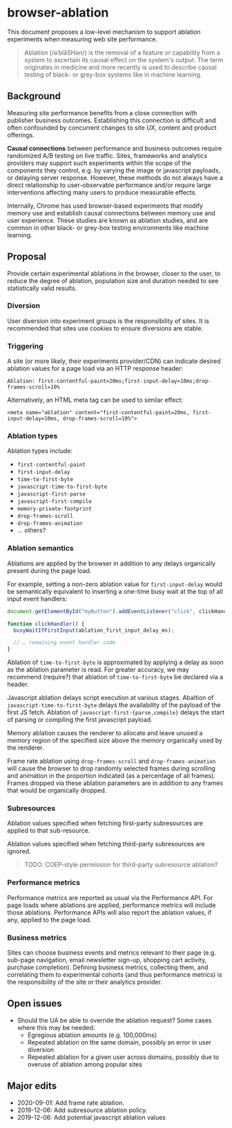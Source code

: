 # browser-ablation

This document proposes a low-level mechanism to support ablation experiments when measuring web site performance.

> Ablation (/əˈblāSHən/) is the removal of a feature or capability from a system to ascertain its causal effect on the system's output. The term originates in medicine and more recently is used to describe causal testing of black- or grey-box systems like in machine learning.

## Background

Measuring site performance benefits from a close connection with publisher business outcomes. Establishing this connection is difficult and often confounded by concurrent changes to site UX, content and product offerings.

**Causal connections** between performance and business outcomes require randomized A/B testing on live traffic. Sites, frameworks and analytics providers may support such experiments within the scope of the components they control, e.g. by varying the image or javascript payloads, or delaying server response. However, these methods do not always have a direct relationship to user-observable performance and/or require large interventions affecting many users to produce measurable effects.

Internally, Chrome has used browser-based experiments that modify memory use and establish causal connections between memory use and user experience. These studies are known as ablation studies, and are common in other black- or grey-box testing environments like machine learning.

## Proposal

Provide certain experimental ablations in the browser, closer to the user, to reduce the degree of ablation, population size and duration needed to see statistically valid results.

### Diversion

User diversion into experiment groups is the responsibility of sites. It is recommended that sites use cookies to ensure diversions are stable.

### Triggering

A site (or more likely, their experiments provider/CDN) can indicate desired ablation values for a page load via an HTTP response header:

```http
Ablation: first-contentful-paint=20ms;first-input-delay=10ms;drop-frames-scroll=10%
```

Alternatively, an HTML meta tag can be used to similar effect:

```http
<meta name="ablation" content="first-contentful-paint=20ms, first-input-delay=10ms, drop-frames-scroll=10%">
```

### Ablation types

Ablation types include:

* `first-contentful-paint`
* `first-input-delay`
* `time-to-first-byte`
* `javascript-time-to-first-byte`
* `javascript-first-parse`
* `javascript-first-compile`
* `memory-private-footprint`
* `drop-frames-scroll`
* `drop-frames-animation`
* … others?

### Ablation semantics

Ablations are applied by the browser in addition to any delays organically present during the page load.

For example, setting a non-zero ablation value for `first-input-delay` would be semantically equivalent to inserting a one-time busy wait at the top of all input event handlers:

```js
document.getElementById("myButton").addEventListener("click", clickHandler);

function clickHandler() {
  busyWaitIfFirstInput(ablation_first_input_delay_ms);

  // … remaining event handler code
}
```

Ablation of `time-to-first-byte` is approximated by applying a delay as soon as the ablation parameter is read. For greater accuracy, we may recommend (require?) that ablation of `time-to-first-byte` be declared via a header.

Javascript ablation delays script execution at various stages. Abaltion of `javascript-time-to-first-byte` delays the availability of the payload of the first JS fetch. Ablation of `javascript-first-{parse,compile}` delays the start of parsing or compiling the first javascript payload.

Memory ablation causes the renderer to allocate and leave unused a memory region of the specified size above the memory organically used by the renderer.

Frame rate ablation using `drop-frames-scroll` and `drop-frames-animation` will cause the browser to drop randomly selected frames during scrolling and animation in the proportion indicated (as a percentage of all frames). Frames dropped via these ablation parameters are in addition to any frames that would be organically dropped.

### Subresources

Ablation values specified when fetching first-party subresources are applied to that sub-resource.

Ablation values specified when fetching third-party subresources are ignored.

> TODO: COEP-style permission for third-party subresource ablation?

### Performance metrics

Performance metrics are reported as usual via the Performance API. For page loads where ablations are applied, performance metrics will include those ablations. Performance APIs will also report the ablation values, if any, applied to the page load.

### Business metrics

Sites can choose business events and metrics relevant to their page (e.g. sub-page navigation, email newsletter sign-up, shopping cart activity, purchase completion). Defining business metrics, collecting them, and correlating them to experimental cohorts (and thus performance metrics) is the responsibility of the site or their analytics provider.

## Open issues

* Should the UA be able to override the ablation request? Some cases where this may be needed:
  * Egregious ablation amounts (e.g. 100,000ms)
  * Repeated ablation on the same domain, possibly an error in user diversion
  * Repeated ablation for a given user across domains, possibly due to overuse of ablation among popular sites

## Major edits

* 2020-09-01: Add frame rate ablation.
* 2019-12-06: Add subresource ablation policy.
* 2019-12-06: Add potential javascript ablation values
